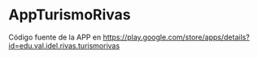# AppTurismoRivas

Código fuente de la APP en https://play.google.com/store/apps/details?id=edu.val.idel.rivas.turismorivas
